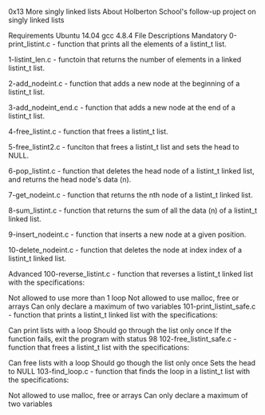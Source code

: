 0x13 More singly linked lists About Holberton School's follow-up project on singly linked lists

Requirements Ubuntu 14.04 gcc 4.8.4 File Descriptions Mandatory 0-print_listint.c - function that prints all the elements of a listint_t list.

1-listint_len.c - functoin that returns the number of elements in a linked listint_t list.

2-add_nodeint.c - function that adds a new node at the beginning of a listint_t list.

3-add_nodeint_end.c - function that adds a new node at the end of a listint_t list.

4-free_listint.c - function that frees a listint_t list.

5-free_listint2.c - funciton that frees a listint_t list and sets the head to NULL.

6-pop_listint.c - function that deletes the head node of a listint_t linked list, and returns the head node's data (n).

7-get_nodeint.c - function that returns the nth node of a listint_t linked list.

8-sum_listint.c - function that returns the sum of all the data (n) of a listint_t linked list.

9-insert_nodeint.c - function that inserts a new node at a given position.

10-delete_nodeint.c - function that deletes the node at index index of a listint_t linked list.

Advanced 100-reverse_listint.c - function that reverses a listint_t linked list with the specifications:

Not allowed to use more than 1 loop Not allowed to use malloc, free or arrays Can only declare a maximum of two variables 101-print_listint_safe.c - function that prints a listint_t linked list with the specifications:

Can print lists with a loop Should go through the list only once If the function fails, exit the program with status 98 102-free_listint_safe.c - function that frees a listint_t list with the specifications:

Can free lists with a loop Should go though the list only once Sets the head to NULL 103-find_loop.c - function that finds the loop in a listint_t list with the specifications:

Not allowed to use malloc, free or arrays Can only declare a maximum of two variables
